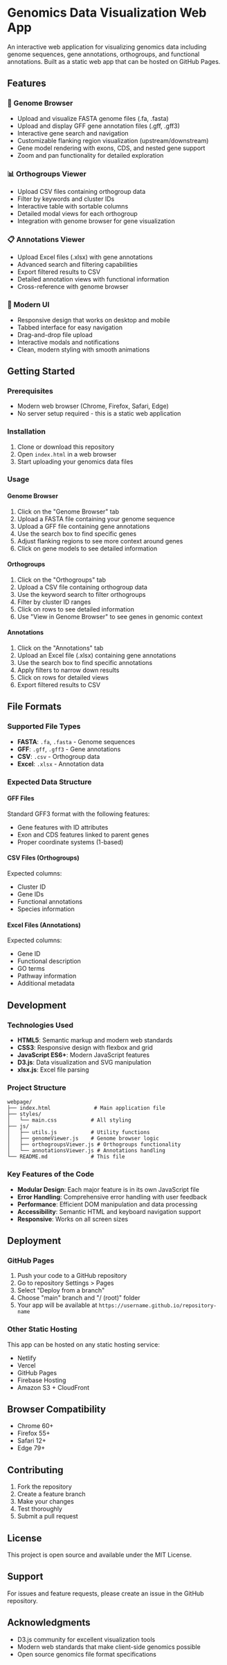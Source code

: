 # Genomics Data Visualization Web App

An interactive web application for visualizing genomics data including genome sequences, gene annotations, orthogroups, and functional annotations. Built as a static web app that can be hosted on GitHub Pages.

## Features

### 🧬 Genome Browser
- Upload and visualize FASTA genome files (.fa, .fasta)
- Upload and display GFF gene annotation files (.gff, .gff3)
- Interactive gene search and navigation
- Customizable flanking region visualization (upstream/downstream)
- Gene model rendering with exons, CDS, and nested gene support
- Zoom and pan functionality for detailed exploration

### 📊 Orthogroups Viewer
- Upload CSV files containing orthogroup data
- Filter by keywords and cluster IDs
- Interactive table with sortable columns
- Detailed modal views for each orthogroup
- Integration with genome browser for gene visualization

### 📋 Annotations Viewer
- Upload Excel files (.xlsx) with gene annotations
- Advanced search and filtering capabilities
- Export filtered results to CSV
- Detailed annotation views with functional information
- Cross-reference with genome browser

### 🎨 Modern UI
- Responsive design that works on desktop and mobile
- Tabbed interface for easy navigation
- Drag-and-drop file upload
- Interactive modals and notifications
- Clean, modern styling with smooth animations

## Getting Started

### Prerequisites
- Modern web browser (Chrome, Firefox, Safari, Edge)
- No server setup required - this is a static web application

### Installation
1. Clone or download this repository
2. Open `index.html` in a web browser
3. Start uploading your genomics data files

### Usage

#### Genome Browser
1. Click on the "Genome Browser" tab
2. Upload a FASTA file containing your genome sequence
3. Upload a GFF file containing gene annotations
4. Use the search box to find specific genes
5. Adjust flanking regions to see more context around genes
6. Click on gene models to see detailed information

#### Orthogroups
1. Click on the "Orthogroups" tab
2. Upload a CSV file containing orthogroup data
3. Use the keyword search to filter orthogroups
4. Filter by cluster ID ranges
5. Click on rows to see detailed information
6. Use "View in Genome Browser" to see genes in genomic context

#### Annotations
1. Click on the "Annotations" tab
2. Upload an Excel file (.xlsx) containing gene annotations
3. Use the search box to find specific annotations
4. Apply filters to narrow down results
5. Click on rows for detailed views
6. Export filtered results to CSV

## File Formats

### Supported File Types
- **FASTA**: `.fa`, `.fasta` - Genome sequences
- **GFF**: `.gff`, `.gff3` - Gene annotations
- **CSV**: `.csv` - Orthogroup data
- **Excel**: `.xlsx` - Annotation data

### Expected Data Structure

#### GFF Files
Standard GFF3 format with the following features:
- Gene features with ID attributes
- Exon and CDS features linked to parent genes
- Proper coordinate systems (1-based)

#### CSV Files (Orthogroups)
Expected columns:
- Cluster ID
- Gene IDs
- Functional annotations
- Species information

#### Excel Files (Annotations)
Expected columns:
- Gene ID
- Functional description
- GO terms
- Pathway information
- Additional metadata

## Development

### Technologies Used
- **HTML5**: Semantic markup and modern web standards
- **CSS3**: Responsive design with flexbox and grid
- **JavaScript ES6+**: Modern JavaScript features
- **D3.js**: Data visualization and SVG manipulation
- **xlsx.js**: Excel file parsing

### Project Structure
```
webpage/
├── index.html              # Main application file
├── styles/
│   └── main.css           # All styling
├── js/
│   ├── utils.js           # Utility functions
│   ├── genomeViewer.js    # Genome browser logic
│   ├── orthogroupsViewer.js # Orthogroups functionality
│   └── annotationsViewer.js # Annotations handling
└── README.md              # This file
```

### Key Features of the Code
- **Modular Design**: Each major feature is in its own JavaScript file
- **Error Handling**: Comprehensive error handling with user feedback
- **Performance**: Efficient DOM manipulation and data processing
- **Accessibility**: Semantic HTML and keyboard navigation support
- **Responsive**: Works on all screen sizes

## Deployment

### GitHub Pages
1. Push your code to a GitHub repository
2. Go to repository Settings > Pages
3. Select "Deploy from a branch"
4. Choose "main" branch and "/ (root)" folder
5. Your app will be available at `https://username.github.io/repository-name`

### Other Static Hosting
This app can be hosted on any static hosting service:
- Netlify
- Vercel
- GitHub Pages
- Firebase Hosting
- Amazon S3 + CloudFront

## Browser Compatibility
- Chrome 60+
- Firefox 55+
- Safari 12+
- Edge 79+

## Contributing
1. Fork the repository
2. Create a feature branch
3. Make your changes
4. Test thoroughly
5. Submit a pull request

## License
This project is open source and available under the MIT License.

## Support
For issues and feature requests, please create an issue in the GitHub repository.

## Acknowledgments
- D3.js community for excellent visualization tools
- Modern web standards that make client-side genomics possible
- Open source genomics file format specifications
